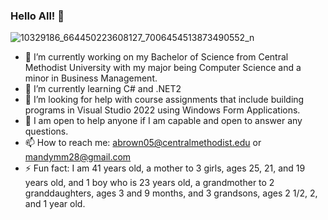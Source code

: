 ### Hello All! 👋

<!--
**MandyB0716/MandyB0716** is a ✨ _special_ ✨ repository because its `README.md` (this file) appears on your GitHub profile.

Here are some ideas to get you started:

- 🔭 I’m currently working on my Bachelor of Science from Central Methodist University with my major being Computer Science and a minor in Business Management.
- 🌱 I’m currently learning C# and .NET2
- 🤔 I’m looking for help with course assignments that include building programs in Visual Studio 2022 using Windows Form Applications.
- 💬 I am open to help anyone if I am capable and open to answer any questions.
- 📫 How to reach me: abrown05@centralmethodist.edu or mandymm28@gmail.com
- ⚡ Fun fact: I am 41 years old, a mother to 3 girls, ages 25, 21, and 19 years old, and 1 boy who is 23 years old, a grandmother to 2 granddaughters, ages 3 and 9 months, and 3 grandsons, ages 2 1/2, 2, and 1 year old.
-->
![10329186_664450223608127_7006454513873490552_n](https://github.com/MandyB0716/MandyB0716/assets/151393319/df03116b-4636-4c1e-9588-c603dcc8eec6)
- 🔭 I’m currently working on my Bachelor of Science from Central Methodist University with my major being Computer Science and a minor in Business Management.
- 🌱 I’m currently learning C# and .NET2
- 🤔 I’m looking for help with course assignments that include building programs in Visual Studio 2022 using Windows Form Applications.
- 💬 I am open to help anyone if I am capable and open to answer any questions.
- 📫 How to reach me: abrown05@centralmethodist.edu or mandymm28@gmail.com
- ⚡ Fun fact: I am 41 years old, a mother to 3 girls, ages 25, 21, and 19 years old, and 1 boy who is 23 years old, a grandmother to 2 granddaughters, ages 3 and 9 months, and 3 grandsons, ages 2 1/2, 2, and 1 year old.
